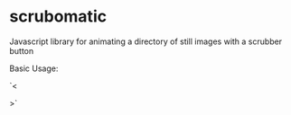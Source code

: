 # scrubomatic
Javascript library for animating a directory of still images with a scrubber button

Basic Usage:

`<
<!DOCTYPE html>
<html >
<head>
<meta charset="UTF-8">
<title>SCRUB-O-MATIC</title>

<link rel="stylesheet" href="./src/js/scrubomatic/scrubomatic.css">
</head>

<body>

<div id="scrubomatic"></div>

<script src="./src/js/scrubomatic/scrubomatic.js"></script>
<script>
    var _scrubomatic = scrubomatic.create({
        totalNumImages:36,
        startImageNum:0,
        scrollPixelsPerImage:5,
        imagesUrl:'./src/images/solar/animation_{imgNum}.png',
        imageNumLength:3,
        divId:'scrubomatic',
        width:400,
        height:400,
        btnWidth:30,
        btnHeight:30,
        insidePadding:25,
        percentImagesToShow:0.95,
        backgroundColor:'rgba(25,255,255,0.5)'
    })
</script>
</body>
</html>
>`

